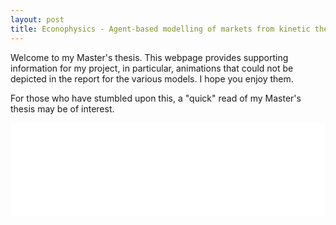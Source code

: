 ```yaml
---
layout: post
title: Econophysics - Agent-based modelling of markets from kinetic theory of gases and Brownian motion
---
```


Welcome to my Master's thesis. This webpage provides supporting information for my project, in particular, animations that could not be depicted in the report for the various models. I hope you enjoy them.

For those who have stumbled upon this, a "quick" read of my Master's thesis may be of interest.

<embed src="2364784w_Masters_Thesis_Final.pdf" type="application/pdf" width= '100%' height="auto">

